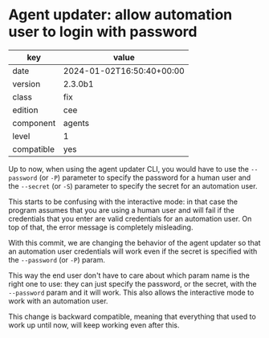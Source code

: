 [//]: # (werk v2)
# Agent updater: allow automation user to login with password

key        | value
---------- | ---
date       | 2024-01-02T16:50:40+00:00
version    | 2.3.0b1
class      | fix
edition    | cee
component  | agents
level      | 1
compatible | yes

Up to now, when using the agent updater CLI, you would have to use the
`--password` (or `-P`) parameter to specify the password for a human
user and the `--secret` (or `-S`) parameter to specify the secret for
an automation user.

This starts to be confusing with the interactive mode: in that case the
program assumes that you are using a human user and will fail if the
credentials that you enter are valid credentials for an automation user.
On top of that, the error message is completely misleading.

With this commit, we are changing the behavior of the agent updater so
that an automation user credentials will work even if the secret is
specified with the `--password` (or `-P`) param.

This way the end user don't have to care about which param name is the
right one to use: they can just specify the password, or the secret,
with the `--password` param and it will work.
This also allows the interactive mode to work with an automation user.

This change is backward compatible, meaning that everything that used to
work up until now, will keep working even after this.
